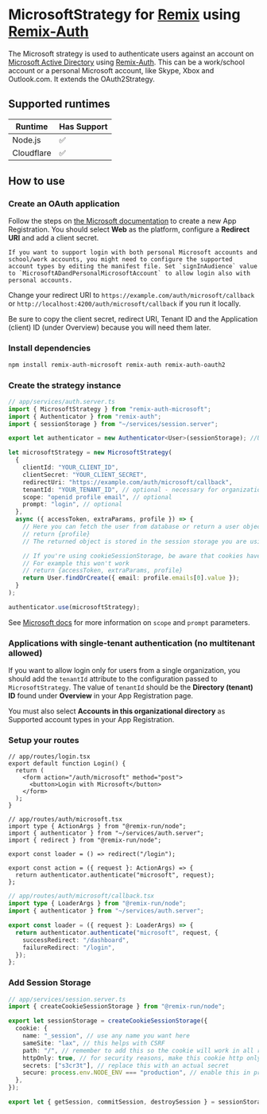 # MicrosoftStrategy for [Remix](https://remix.run/) using [Remix-Auth](https://github.com/sergiodxa/remix-auth)

The Microsoft strategy is used to authenticate users against an account on [Microsoft Active Directory](https://docs.microsoft.com/en-us/azure/active-directory/develop/) using [Remix-Auth](https://github.com/sergiodxa/remix-auth).
This can be a work/school account or a personal Microsoft account, like Skype, Xbox and Outlook.com. It extends the OAuth2Strategy.

## Supported runtimes

| Runtime    | Has Support |
| ---------- | ----------- |
| Node.js    | ✅          |
| Cloudflare | ✅          |

## How to use

### Create an OAuth application

Follow the steps on [the Microsoft documentation](https://docs.microsoft.com/en-us/azure/active-directory/develop/quickstart-register-app) to create a new App Registration. You should select **Web** as the platform, configure a **Redirect URI** and add a client secret.

    If you want to support login with both personal Microsoft accounts and school/work accounts, you might need to configure the supported account types by editing the manifest file. Set `signInAudience` value to `MicrosoftADandPersonalMicrosoftAccount` to allow login also with personal accounts.

Change your redirect URI to `https://example.com/auth/microsoft/callback` or `http://localhost:4200/auth/microsoft/callback` if you run it locally.

Be sure to copy the client secret, redirect URI, Tenant ID and the Application (client) ID (under Overview) because you will need them later.

### Install dependencies

```bash
npm install remix-auth-microsoft remix-auth remix-auth-oauth2
```

### Create the strategy instance

```ts
// app/services/auth.server.ts
import { MicrosoftStrategy } from "remix-auth-microsoft";
import { Authenticator } from "remix-auth";
import { sessionStorage } from "~/services/session.server";

export let authenticator = new Authenticator<User>(sessionStorage); //User is a custom user types you can define as you want

let microsoftStrategy = new MicrosoftStrategy(
  {
    clientId: "YOUR_CLIENT_ID",
    clientSecret: "YOUR_CLIENT_SECRET",
    redirectUri: "https://example.com/auth/microsoft/callback",
    tenantId: "YOUR_TENANT_ID", // optional - necessary for organization without multitenant (see below)
    scope: "openid profile email", // optional
    prompt: "login", // optional
  },
  async ({ accessToken, extraParams, profile }) => {
    // Here you can fetch the user from database or return a user object based on profile
    // return {profile}
    // The returned object is stored in the session storage you are using by the authenticator

    // If you're using cookieSessionStorage, be aware that cookies have a size limit of 4kb
    // For example this won't work
    // return {accessToken, extraParams, profile}
    return User.findOrCreate({ email: profile.emails[0].value });
  }
);

authenticator.use(microsoftStrategy);
```

See [Microsoft docs](https://docs.microsoft.com/en-us/azure/active-directory/develop/v2-oauth2-auth-code-flow) for more information on `scope` and `prompt` parameters.

### Applications with single-tenant authentication (no multitenant allowed)

If you want to allow login only for users from a single organization, you should add the `tenantId` attribute to the configuration passed to `MicrosoftStrategy`.
The value of `tenantId` should be the **Directory (tenant) ID** found under **Overview** in your App Registration page.

You must also select **Accounts in this organizational directory** as Supported account types in your App Registration.

### Setup your routes

```tsx
// app/routes/login.tsx
export default function Login() {
  return (
    <form action="/auth/microsoft" method="post">
      <button>Login with Microsoft</button>
    </form>
  );
}
```

```tsx
// app/routes/auth/microsoft.tsx
import type { ActionArgs } from "@remix-run/node";
import { authenticator } from "~/services/auth.server";
import { redirect } from "@remix-run/node";

export const loader = () => redirect("/login");

export const action = ({ request }: ActionArgs) => {
  return authenticator.authenticate("microsoft", request);
};
```

```ts
// app/routes/auth/microsoft/callback.tsx
import type { LoaderArgs } from "@remix-run/node";
import { authenticator } from "~/services/auth.server";

export const loader = ({ request }: LoaderArgs) => {
  return authenticator.authenticate("microsoft", request, {
    successRedirect: "/dashboard",
    failureRedirect: "/login",
  });
};
```

### Add Session Storage

```ts
// app/services/session.server.ts
import { createCookieSessionStorage } from "@remix-run/node";

export let sessionStorage = createCookieSessionStorage({
  cookie: {
    name: "_session", // use any name you want here
    sameSite: "lax", // this helps with CSRF
    path: "/", // remember to add this so the cookie will work in all routes
    httpOnly: true, // for security reasons, make this cookie http only
    secrets: ["s3cr3t"], // replace this with an actual secret
    secure: process.env.NODE_ENV === "production", // enable this in prod only
  },
});

export let { getSession, commitSession, destroySession } = sessionStorage;
```
